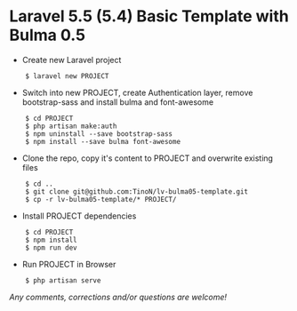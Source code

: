 # Laravel 5.5 (5.4) Basic Template with Bulma 0.5

- Create new Laravel project
```
	$ laravel new PROJECT
```

- Switch into new PROJECT, create Authentication layer, remove bootstrap-sass and install bulma and font-awesome
```
	$ cd PROJECT
	$ php artisan make:auth
	$ npm uninstall --save bootstrap-sass
	$ npm install --save bulma font-awesome
```

- Clone the repo, copy it's content to PROJECT and overwrite existing files
```
	$ cd ..
	$ git clone git@github.com:TinoN/lv-bulma05-template.git
	$ cp -r lv-bulma05-template/* PROJECT/
```

- Install PROJECT dependencies
```
	$ cd PROJECT
	$ npm install
	$ npm run dev
```

- Run PROJECT in Browser
```
	$ php artisan serve
```

*Any comments, corrections and/or questions are welcome!*
